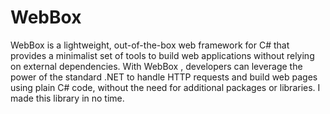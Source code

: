 # WebBox
WebBox is a lightweight, out-of-the-box web framework for C# that provides a minimalist set of tools to build web applications without relying on external dependencies. With WebBox , developers can leverage the power of the standard .NET to handle HTTP requests and build web pages using plain C# code, without the need for additional packages or libraries. I made this library in no time.
